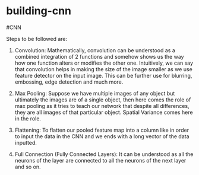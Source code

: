 # building-cnn

#CNN

Steps to be followed are:

1. Convolution: Mathematically, convolution can be understood as a combined integration of 2 functions and somehow shows us the way how one function alters or modifies the other one. Intuitively, we can say that convolution helps in making the size of the image smaller as we use feature detector on the input image. This can be further use for blurring, embossing, edge detection and much more.

2. Max Pooling: Suppose we have multiple images of any object but ultimately the images are of a single object, then here comes the role of max pooling as it tries to teach our network that despite all differences, they are all images of that particular object. Spatial Variance comes here in the role.

3. Flattening: To flatten our pooled feature map into a column like in order to input the data in the CNN and we ends with a long vector of the data inputted.

4. Full Connection (Fully Connected Layers): It can be understood as all the neurons of the layer are connected to all the neurons of the next layer and so on.
